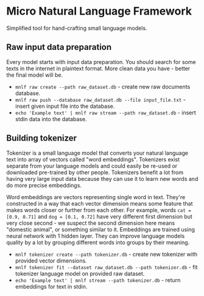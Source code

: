# Micro Natural Language Framework

Simplified tool for hand-crafting small language models.

## Raw input data preparation

Every model starts with input data preparation. You should search for some texts in the internet
in plaintext format. More clean data you have - better the final model will be.

- `mnlf raw create --path raw_dataset.db` - create new raw documents database.
- `mnlf raw push --database raw_dataset.db --file input_file.txt` - insert given input file into the database.
- `echo 'Example text' | mnlf raw stream --path raw_dataset.db` - insert stdin data into the database.

## Building tokenizer

Tokenizer is a small language model that converts your natural language text into array of vectors
called "word embeddings". Tokenizers exist separate from your language models and could easily be
re-used or downloaded pre-trained by other people. Tokenizers benefit a lot from having very large
input data because they can use it to learn new words and do more precise embeddings.

Word embeddings are vectors representing single word in text. They're constructed in a way that
each vector dimension means some feature that makes words closer or further from each other.
For example, words `cat = [0.9, 0.71]` and `dog = [0.1, 0.72]` have very different first dimension
but very close second - we suspect the second dimension here means "domestic animal", or something
similar to it. Embeddings are trained using neural network with 1 hidden layer. They can improve
language models quality by a lot by grouping different words into groups by their meaning.

- `mnlf tokenizer create --path tokenizer.db` - create new tokenizer with provided vector dimensions.
- `mnlf tokenizer fit --dataset raw_dataset.db --path tokenizer.db` - fit tokenizer language model on provided raw dataset.
- `echo 'Example text' | mnlf stream --path tokenizer.db` - return embeddings for text in stdin.
